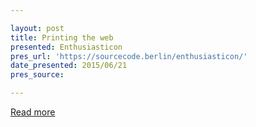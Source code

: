 ```yaml
---

layout: post
title: Printing the web
presented: Enthusiasticon
pres_url: 'https://sourcecode.berlin/enthusiasticon/'
date_presented: 2015/06/21
pres_source:

---
```


 
[Read more](https://sourcecode.berlin/enthusiasticon/)